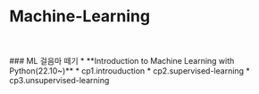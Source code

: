 # Machine-Learning
<br>
<br>
### ML 걸음마 떼기
* **Introduction to Machine Learning with Python(22.10~)**
  * cp1.introuduction
  * cp2.supervised-learning
  * cp3.unsupervised-learning
